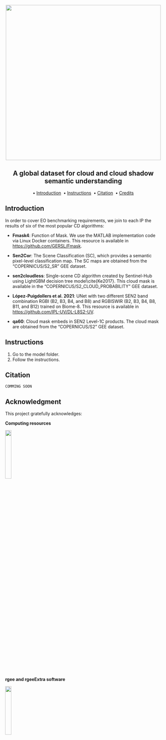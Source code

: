 <h1 align="center">
  <br>
  <img src=https://user-images.githubusercontent.com/54723897/113879941-4e1af480-97bb-11eb-83f3-e0ec8772b7c4.gif width=500px>
  <br>    
</h1>

<h2 align="center">A global dataset for cloud and cloud shadow semantic understanding</h2>

<p align="center">  
  • 
  <a href="#why-we-need-another-cloud-detection-dataset">Introduction</a> &nbsp;•  
  <a href="#characteristics">Instructions</a> &nbsp;•
  <a href="#citation">Citation</a> &nbsp;•
  <a href="#credits">Credits</a>  
</p>

## Introduction

In order to cover EO benchmarking requirements, we join to each IP the results of six of the most popular CD algorithms:
  
  - **Fmask4**: Function of Mask. We use the MATLAB implementation code via Linux Docker containers. This resource is available in https://github.com/GERSL/Fmask.	
  
  - **Sen2Cor**: The Scene Classification (SC), which provides a semantic pixel-level classification map. The SC maps are obtained from the “COPERNICUS/S2\_SR” GEE dataset.
  
  - **sen2cloudless**: Single-scene CD algorithm created by Sentinel-Hub using LightGBM decision tree model\cite{Ke2017}. This cloud mask is available in the “COPERNICUS/S2\_CLOUD\_PROBABILITY” GEE dataset.	
  
  - **López-Puigdollers et al. 2021**: UNet with two different SEN2 band combination RGBI (B2, B3, B4, and B8) and RGBISWIR (B2, B3, B4, B8, B11, and B12) trained on Biome-8. This resource is available in https://github.com/IPL-UV/DL-L8S2-UV.
  
  - **qa60**: Cloud mask embeds in SEN2 Level-1C products. The cloud mask are obtained from the “COPERNICUS/S2” GEE dataset.


## Instructions

1) Go to the model folder.
2) Follow the instructions.

## Citation 

	COMMING SOON 
	
## Acknowledgment

This project gratefully acknowledges:

**Computing resources**

<img src=https://user-images.githubusercontent.com/16768318/153642319-9bb91ef6-a400-47ff-a080-9b4406390153.svg width=20%>

**rgee and rgeeExtra software**

<img src=https://user-images.githubusercontent.com/16768318/153673173-e9069a03-daa7-4893-93ef-246248d48351.png width=20%>

